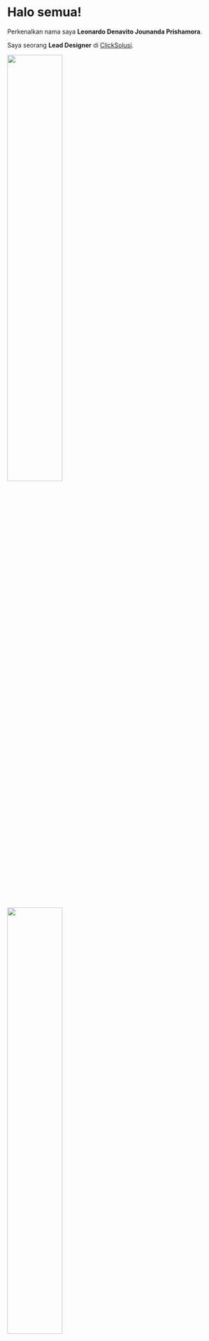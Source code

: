 # Halo semua! 

Perkenalkan nama saya **Leonardo Denavito Jounanda Prishamora**.

Saya seorang **Lead Designer** di [ClickSolusi](https://clicksolusi.web.id/).

<p align="left">
<a href="https://github.com/SoLiDinity">
  <img width="50%" src="https://github-readme-stats-eight-theta.vercel.app/api?username=SoLiDinity&show_icons=true&include_all_commits=true&count_private=true"/>
  <img width="50%" src="https://github-readme-stats-eight-theta.vercel.app/api/top-langs/?username=SoLiDinity&layout=compact&langs_count=8&theme=algolia"/>
</a>
</p>
